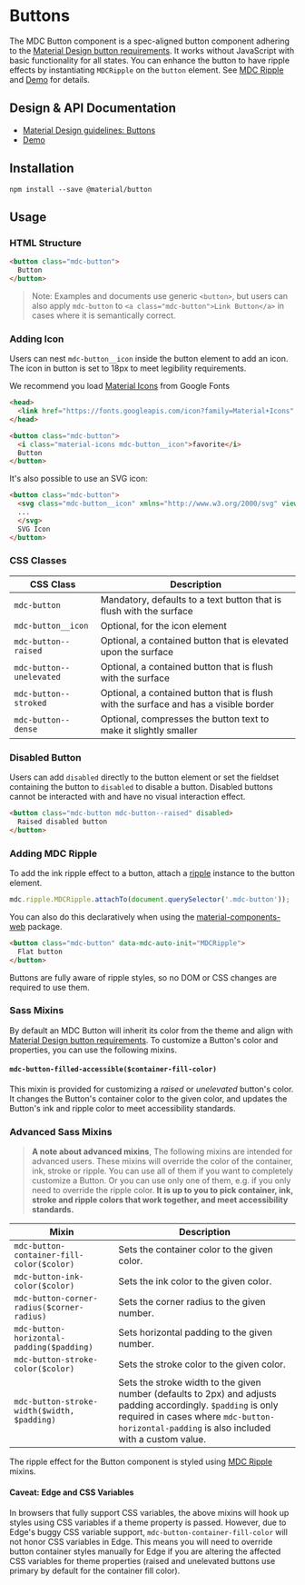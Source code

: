 <!--docs:
title: "Buttons"
layout: detail
section: components
excerpt: "Material Design-styled buttons."
iconId: button
path: /catalog/buttons/
-->

# Buttons

<!--<div class="article__asset">
  <a class="article__asset-link"
     href="https://material-components-web.appspot.com/button.html">
    <img src="{{ site.rootpath }}/images/mdc_web_screenshots/buttons.png" width="363" alt="Buttons screenshot">
  </a>
</div>-->

The MDC Button component is a spec-aligned button component adhering to the
[Material Design button requirements](https://material.io/guidelines/components/buttons.html).
It works without JavaScript with basic functionality for all states.
You can enhance the button to have ripple effects by instantiating `MDCRipple` on
the `button` element. See [MDC Ripple](../mdc-ripple) and [Demo](https://material-components-web.appspot.com/button.html) for details.

## Design & API Documentation

<ul class="icon-list">
  <li class="icon-list-item icon-list-item--spec">
    <a href="https://material.io/guidelines/components/buttons.html">Material Design guidelines: Buttons</a>
  </li>
  <li class="icon-list-item icon-list-item--link">
    <a href="https://material-components-web.appspot.com/button.html">Demo</a>
  </li>
</ul>

## Installation

```
npm install --save @material/button
```

## Usage

### HTML Structure
```html
<button class="mdc-button">
  Button
</button>
```

> Note: Examples and documents use generic `<button>`, but users can also apply
`mdc-button` to `<a class="mdc-button">Link Button</a>` in cases where it is
semantically correct.

### Adding Icon

Users can nest `mdc-button__icon` inside the button element to add an icon. The icon in button
is set to 18px to meet legibility requirements.

We recommend you load [Material Icons](https://material.io/icons/) from Google Fonts

```html
<head>
  <link href="https://fonts.googleapis.com/icon?family=Material+Icons" rel="stylesheet">
</head>

<button class="mdc-button">
  <i class="material-icons mdc-button__icon">favorite</i>
  Button
</button>
```

It's also possible to use an SVG icon:

```html
<button class="mdc-button">
  <svg class="mdc-button__icon" xmlns="http://www.w3.org/2000/svg" viewBox="...">
  ...
  </svg>
  SVG Icon
</button>
```

### CSS Classes


CSS Class | Description
--- | ---
`mdc-button` | Mandatory, defaults to a text button that is flush with the surface
`mdc-button__icon`    | Optional, for the icon element
`mdc-button--raised` | Optional, a contained button that is elevated upon the surface
`mdc-button--unelevated` | Optional, a contained button that is flush with the surface
`mdc-button--stroked` | Optional, a contained button that is flush with the surface and has a visible border
`mdc-button--dense` | Optional, compresses the button text to make it slightly smaller

### Disabled Button

Users can add `disabled` directly to the button element or set the fieldset containing
the button to `disabled` to disable a button. Disabled buttons cannot be interacted
with and have no visual interaction effect.

```html
<button class="mdc-button mdc-button--raised" disabled>
  Raised disabled button
</button>
```

### Adding MDC Ripple

To add the ink ripple effect to a button, attach a [ripple](../mdc-ripple) instance to the
button element.

```js
mdc.ripple.MDCRipple.attachTo(document.querySelector('.mdc-button'));
```

You can also do this declaratively when using the [material-components-web](../material-components-web) package.

```html
<button class="mdc-button" data-mdc-auto-init="MDCRipple">
  Flat button
</button>
```

Buttons are fully aware of ripple styles, so no DOM or CSS changes are required to use them.

### Sass Mixins

By default an MDC Button will inherit its color from the theme and align with [Material Design button requirements](https://material.io/guidelines/components/buttons.html). To customize a Button's color and properties, you can use the following mixins.

#### `mdc-button-filled-accessible($container-fill-color)`

This mixin is provided for customizing a *raised* or *unelevated* button's color. It changes the Button's
container color to the given color, and updates the Button's ink and ripple color to meet accessibility standards.

### Advanced Sass Mixins

> **A note about advanced mixins**, The following mixins are intended for advanced users. These mixins will override the color of the container, ink, stroke or ripple. You can use all of them if you want to completely customize a Button. Or you can use only one of them, e.g. if you only need to override the ripple color. **It is up to you to pick container, ink, stroke and ripple colors that work together, and meet accessibility standards.**

Mixin | Description
--- | ---
`mdc-button-container-fill-color($color)` | Sets the container color to the given color.
`mdc-button-ink-color($color)` | Sets the ink color to the given color.
`mdc-button-corner-radius($corner-radius)` | Sets the corner radius to the given number.
`mdc-button-horizontal-padding($padding)` | Sets horizontal padding to the given number.
`mdc-button-stroke-color($color)` | Sets the stroke color to the given color.
`mdc-button-stroke-width($width, $padding)` | Sets the stroke width to the given number (defaults to 2px) and adjusts padding accordingly. `$padding` is only required in cases where `mdc-button-horizontal-padding` is also included with a custom value.

The ripple effect for the Button component is styled using [MDC Ripple](../mdc-ripple) mixins.

#### Caveat: Edge and CSS Variables

In browsers that fully support CSS variables, the above mixins will hook up styles using CSS variables if a theme property is passed.
However, due to Edge's buggy CSS variable support, `mdc-button-container-fill-color` will not honor CSS variables in Edge.
This means you will need to override button container styles manually for Edge if you are altering the affected CSS variables for theme properties
(raised and unelevated buttons use primary by default for the container fill color).
